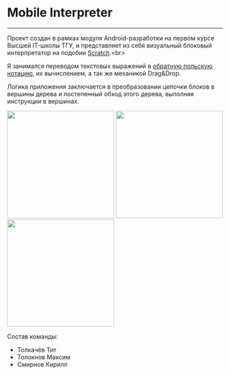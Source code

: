 # Mobile Interpreter
---

Проект создан в рамках модуля Android-разработки на первом курсе Высшей IT-школы ТГУ, и представляет из себя визуальный блоковый интерпретатор на подобии [Scratch](https://ru.wikipedia.org/wiki/Скретч_(язык_программирования)).<br>


Я занимался переводом текстовых выражений в [обратную польскую нотацию](https://ru.wikipedia.org/wiki/Обратная_польская_запись), их вычислением, а так же механикой Drag&Drop.

Логика приложения заключается в преобразовании цепочки блоков в вершины дерева и постепенный обход этого дерева, выполняя инструкции в вершинах.






<img src="https://user-images.githubusercontent.com/44117017/215257101-58d2bbeb-8797-4235-9f4a-8ca94b665936.gif" width="250"/> <img src="https://user-images.githubusercontent.com/44117017/215257105-c2ae1db2-41d0-4033-be25-5bffffe0ae90.gif" width="250"/> <img src="https://user-images.githubusercontent.com/44117017/215257354-4e202452-73b6-46e0-863c-d3dfb8c37619.gif" width="250"/> 






Состав команды:
- Толкачёв Тит
- Толокнов Максим
- Смирнов Кирилл
